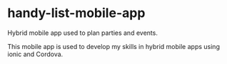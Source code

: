 # handy-list-mobile-app

Hybrid mobile app used to plan parties and events.

This mobile app is used to develop my skills in hybrid mobile apps using ionic and Cordova.
